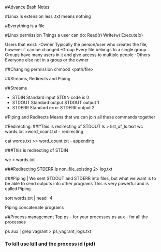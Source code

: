 #Advance Bash Notes

#Linux is extension less
  .txt means nothing

#Everything is a file

#Linux permission
Things a user can do:
  Read(r)
  Write(w)
  Execute(x)

Users that exist:
  -Owner
      Typically the person/user who creates the file, however it can be changed
  -Group
      Every file belongs to a single group. Groups have many users in it and give access to multiple people
  -Others
      Everyone else not in a group or the owner

##Changing permission
chmood <permissions> <path/file>

##Streams, Redirects and Piping

##Streams
  - STDIN
      Standard input
      STDIN code is 0
  - STDOUT
      Standard output
      STDOUT output 1
  - STDERR
      Standard error
      STDERR output 2

#Piping and Redirects
Means that we can join all these commands together

#Redirecting:
###This is redirecting of STDOUT
ls > list_of_ls.text
wc words.txt >word_count.txt        - redirecting

cat words.txt >> word_count.txt     - appending

###This is redirecting of STDIN

wc < words.txt

###Redirecting STDERR
ls non_file_existing 2> log.txt

###Piping |
We sent STDOUT and STDERR into files, but what we want is to be able to send outputs into other programs
This is very powerful and is called Piping.

sort words.txt | head -4

Piping concatenate programs

##Process management
Top
ps - for your processes
ps aux - for all the processes

ps aux | grep vagrant > ps_vagrant_logs.txt

### To kill use kill and the process id (pid)
